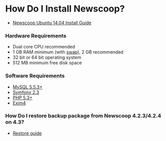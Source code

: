 # How Do I Install Newscoop?

- [Newscoop Ubuntu 14.04 Install Guide][ubuntu]

### Hardware Requirements

- Dual core CPU recommended
- 1 GB RAM minimum (with [swap][swap]), 2 GB recommended
- 32 bit or 64 bit operating system
- 512 MB minimum free disk space

### Software Requirements

- [MySQL 5.5.3+](http://dev.mysql.com/downloads/mysql)
- [Symfony 2.3](http://symfony.com/download)
- [PHP 5.3+](http://php.net/downloads.php)
- [Exim4](http://www.exim.org/mirrors.html)

### How Do I restore backup package from Newscoop 4.2.3/4.2.4 on 4.3?

- [Restore guide][restore]

[swap]: https://www.digitalocean.com/community/tutorials/how-to-add-swap-on-ubuntu-14-04
[ubuntu]: https://github.com/sourcefabric/Newscoop/blob/v4.3/newscoop/docs/INSTALL-ubuntu.md
[restore]: https://github.com/sourcefabric/Newscoop/blob/v4.3/newscoop/docs/UPGRADE_4_3.md#restoring-backup-package-from-newscoop-version-423424-on-43